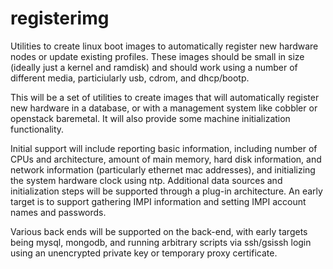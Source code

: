 registerimg
===========

Utilities to create linux boot images to automatically register new hardware
nodes or update existing profiles. These images should be small in size
(ideally just a kernel and ramdisk) and should work using a number of different
media, particiularly usb, cdrom, and dhcp/bootp. 

This will be a set of utilities to create images that will automatically
register new hardware in a database, or with a management system like cobbler
or openstack baremetal. It will also provide some machine initialization
functionality.

Initial support will include reporting basic information, including number of
CPUs and architecture, amount of main memory, hard disk information, and
network information (particularly ethernet mac addresses), and initializing the
system hardware clock using ntp. Additional data sources and initialization
steps will be supported through a plug-in architecture. An early target is to
support gathering IMPI information and setting IMPI account names and passwords.

Various back ends will be supported on the back-end, with early targets being
mysql, mongodb, and running arbitrary scripts via ssh/gsissh login using
an unencrypted private key or temporary proxy certificate.

